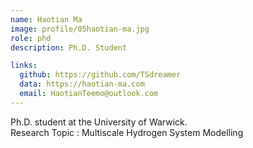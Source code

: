 ```yaml
---
name: Haotian Ma
image: profile/05haotian-ma.jpg
role: phd
description: Ph.D. Student

links:
  github: https://github.com/TSdreamer
  data: https://haotian-ma.com
  email: HaotianTeemo@outlook.com
---
```


Ph.D. student at the University of Warwick.  
Research Topic : Multiscale Hydrogen System Modelling
